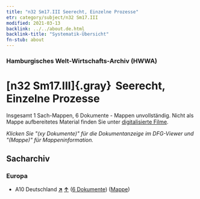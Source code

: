 ```yaml
---
title: "n32 Sm17.III Seerecht, Einzelne Prozesse"
etr: category/subject/n32 Sm17.III
modified: 2021-03-13
backlink: ../../about.de.html
backlink-title: "Systematik-Übersicht"
fn-stub: about
---
```


### Hamburgisches Welt-Wirtschafts-Archiv (HWWA)
# [n32 Sm17.III]{.gray}&#8201; Seerecht, Einzelne Prozesse&#160; 




Insgesamt 1 Sach-Mappen, 6 Dokumente - Mappen unvollständig.
Nicht als Mappe aufbereitetes Material finden Sie unter [digitalisierte Filme](/film/h1_sh).

_Klicken Sie "(xy Dokumente)" für die Dokumentanzeige im DFG-Viewer und "(Mappe)" für Mappeninformation._

## Sacharchiv




### Europa

- A10 Deutschland [**&nearr;**](../../../geo/i/126128/about.de.html "Deutschland (alle Mappen)") [**&uarr;**](../../../geo/about.de.html#A10 "Ländersystematik") (<a href="https://pm20.zbw.eu/dfgview/sh/126128,145590" title="über: Deutschland : Seerecht, Einzelne Prozesse" target="_blank">6 Dokumente</a>) ([Mappe](../../../../folder/sh/1261xx/126128/1455xx/145590/about.de.html))


